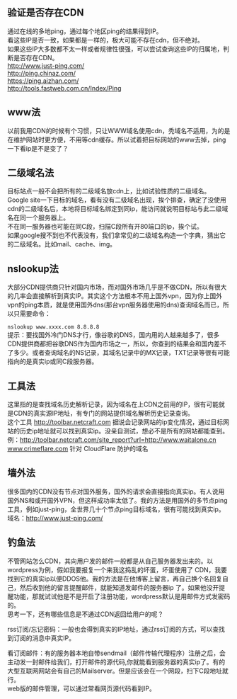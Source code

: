## 验证是否存在CDN
通过在线的多地ping，通过每个地区ping的结果得到IP。  
看这些IP是否一致，如果都是一样的，极大可能不存在cdn，但不绝对。  
如果这些IP大多数都不太一样或者规律性很强，可以尝试查询这些IP的归属地，判断是否存在CDN。  
http://www.just-ping.com/  
http://ping.chinaz.com/  
https://ping.aizhan.com/  
http://tools.fastweb.com.cn/Index/Ping  

## www法

以前我用CDN的时候有个习惯，只让WWW域名使用cdn，秃域名不适用，为的是在维护网站时更方便，不用等cdn缓存。所以试着把目标网站的www去掉，ping一下看ip是不是变了？  

## 二级域名法

目标站点一般不会把所有的二级域名放cdn上，比如试验性质的二级域名。Google site一下目标的域名，看有没有二级域名出现，挨个排查，确定了没使用cdn的二级域名后，本地将目标域名绑定到同ip，能访问就说明目标站与此二级域名在同一个服务器上。  
不在同一服务器也可能在同C段，扫描C段所有开80端口的ip，挨个试。  
如果google搜不到也不代表没有，我们拿常见的二级域名构造一个字典，猜出它的二级域名。比如mail、cache、img。  

## nslookup法

大部分CDN提供商只针对国内市场，而对国外市场几乎是不做CDN，所以有很大的几率会直接解析到真实IP。其实这个方法根本不用上国外vpn，因为你上国外vpn的ping本质，就是使用国外dns(那台vpn服务器使用的dns)查询域名而已，所以只需要命令：  

`nslookup www.xxxx.com 8.8.8.8`  
提示：要找国外冷门DNS才行，像谷歌的DNS，国内用的人越来越多了，很多CDN提供商都把谷歌DNS作为国内市场之一，所以，你查到的结果会和国内差不了多少。或者查询域名的NS记录，其域名记录中的MX记录，TXT记录等很有可能指向的是真实ip或同C段服务器。   

## 工具法
这里指的是查找域名历史解析记录，因为域名在上CDN之前用的IP，很有可能就是CDN的真实源IP地址，有专门的网站提供域名解析历史记录查询。  
这个工具 http://toolbar.netcraft.com 据说会记录网站的ip变化情况，通过目标网站的历史ip地址就可以找到真实ip。没亲自测试，想必不是所有的网站都能查到。    
例：http://toolbar.netcraft.com/site_report?url=http://www.waitalone.cn    
www.crimeflare.com  针对 CloudFlare 防护的域名 

## 墙外法

很多国内的CDN没有节点对国外服务，国外的请求会直接指向真实ip。有人说用国外NS和或开国外VPN，但这样成功率太低了。我的方法是用国外的多节点ping工具，例如just-ping，全世界几十个节点ping目标域名，很有可能找到真实ip。  
域名：http://www.just-ping.com/  

## 钓鱼法

不管网站怎么CDN，其向用户发的邮件一般都是从自己服务器发出来的。以wordpress为例，假如我要报复一个来我这捣乱的坏蛋，坏蛋使用了 CDN，我要找到它的真实ip以便DDOS他。我的方法是在他博客上留言，再自己换个名回复自己，然后收到他的留言提醒邮件，就能知道发邮件的服务器ip 了。如果他没开提醒功能，那就试试他是不是开启了注册功能，wordpress默认是用邮件方式发密码的。  
思考一下，还有哪些信息是不通过CDN返回给用户的呢？  

rss订阅/忘记密码：一般也会得到真实的IP地址，通过rss订阅的方式，可以查找到订阅的消息中真实IP。   

看订阅邮件：有的服务器本地自带sendmail（邮件传输代理程序）注册之后，会主动发一封邮件给我们，打开邮件的源代码,你就能看到服务器的真实ip了。有的大型互联网网站会有自己的Mailserver。但是应该会在一个网段，扫下C段地址就行。   
web版的邮件管理，可以通过常看网页源代码看到IP。  